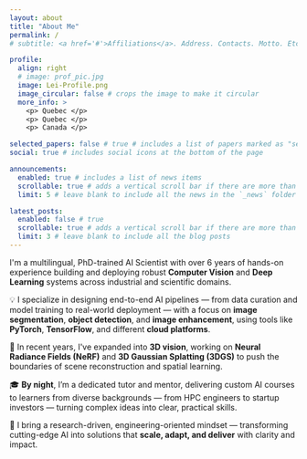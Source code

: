 ```yaml
---
layout: about
title: "About Me"
permalink: /
# subtitle: <a href='#'>Affiliations</a>. Address. Contacts. Motto. Etc.

profile:
  align: right
  # image: prof_pic.jpg
  image: Lei-Profile.png
  image_circular: false # crops the image to make it circular
  more_info: >
    <p> Quebec </p>
    <p> Quebec </p>
    <p> Canada </p>

selected_papers: false # true # includes a list of papers marked as "selected={true}"
social: true # includes social icons at the bottom of the page

announcements:
  enabled: true # includes a list of news items
  scrollable: true # adds a vertical scroll bar if there are more than 3 news items
  limit: 5 # leave blank to include all the news in the `_news` folder

latest_posts:
  enabled: false # true
  scrollable: true # adds a vertical scroll bar if there are more than 3 new posts items
  limit: 3 # leave blank to include all the blog posts
---
```


I'm a multilingual, PhD-trained AI Scientist with over 6 years of hands-on experience building and deploying robust **Computer Vision** and **Deep Learning** systems across industrial and scientific domains.

💡 I specialize in designing end-to-end AI pipelines — from data curation and model training to real-world deployment — with a focus on **image segmentation**, **object detection**, and **image enhancement**, using tools like **PyTorch**, **TensorFlow**, and different **cloud platforms**.

🧠 In recent years, I've expanded into **3D vision**, working on **Neural Radiance Fields (NeRF)** and **3D Gaussian Splatting (3DGS)** to push the boundaries of scene reconstruction and spatial learning.

🎓 **By night**, I’m a dedicated tutor and mentor, delivering custom AI courses to learners from diverse backgrounds — from HPC engineers to startup investors — turning complex ideas into clear, practical skills.

🚀 I bring a research-driven, engineering-oriented mindset — transforming cutting-edge AI into solutions that **scale, adapt, and deliver** with clarity and impact.


<!-- 
Write your biography here. Tell the world about yourself. Link to your favorite [subreddit](http://reddit.com). You can put a picture in, too. The code is already in, just name your picture `prof_pic.jpg` and put it in the `img/` folder.

Put your address / P.O. box / other info right below your picture. You can also disable any of these elements by editing `profile` property of the YAML header of your `_pages/about.md`. Edit `_bibliography/papers.bib` and Jekyll will render your [publications page](/al-folio/publications/) automatically.

Link to your social media connections, too. This theme is set up to use [Font Awesome icons](https://fontawesome.com/) and [Academicons](https://jpswalsh.github.io/academicons/), like the ones below. Add your Facebook, Twitter, LinkedIn, Google Scholar, or just disable all of them. -->